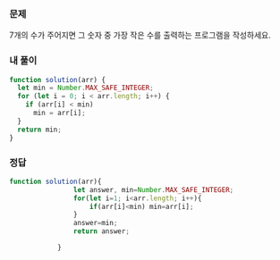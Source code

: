 ### 문제
7개의 수가 주어지면 그 숫자 중 가장 작은 수를 출력하는 프로그램을 작성하세요.

### 내 풀이
```js
function solution(arr) {
  let min = Number.MAX_SAFE_INTEGER;
  for (let i = 0; i < arr.length; i++) {
    if (arr[i] < min)
      min = arr[i];
  }
  return min;
}
```

### 정답
```js
function solution(arr){         
                let answer, min=Number.MAX_SAFE_INTEGER;
                for(let i=1; i<arr.length; i++){
                    if(arr[i]<min) min=arr[i];
                }
                answer=min;
                return answer;

            }
```
